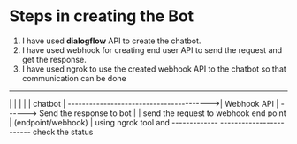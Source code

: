 
Steps in creating the Bot
===========================

1. I have used **dialogflow** API to create the chatbot.
2. I have used webhook for creating end user API to send the request and get the response. 
3. I have used ngrok to use the created webhook API to the chatbot so that communication can be done 



-------------											-----------------------
|			|											|					   |
| chatbot   |  ---------------------------------------->| Webhook API		   | ------> Send the response to bot
|			|    send the request to webhook end point	|	(endpoint/webhook) |           using ngrok tool and
-------------											------------------------			check the status